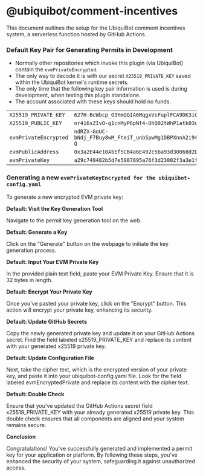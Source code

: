 # @ubiquibot/comment-incentives

This document outlines the setup for the UbiquiBot comment incentives system, a serverless function hosted by GitHub Actions.

### Default Key Pair for Generating Permits in Development

- Normally other repositories which invoke this plugin (via UbiquiBot) contain the `evmPrivateEncrypted`. 
- The only way to decode it is with our secret `X25519_PRIVATE_KEY` saved within the UbiquiBot kernel's runtime secrets. 
- The only time that the following key pair information is used is during development, when testing this plugin standalone. 
- The account associated with these keys should hold no funds.

|                       |                                                                                                                                                         |
| --------------------- | ------------------------------------------------------------------------------------------------------------------------------------------------------- |
| `X25519_PRIVATE_KEY`  | `627H-BcWbcp_O3YmQGIA6MqgxVsFuplFCA9DK3iC7GQ`                                                                                                           |
| `X25519_PUBLIC_KEY`   | `nr416sZIvO-g1cnMyP6pNf4-DhQ02tWhP1atk03u4z8`                                                                                                           |
| `evmPrivateEncrypted` | `ndRZX-GoUC-bNdj_F7Buy8wM_FteiT_unbSpwMg1DBPXnnA2i94JNAsA92FfH3SATVPxQcjKFP9AuFK4T056r4zik0f8ROYsG1mbTcA7ftgm7LR24LCJLWIxpPxWxZ2UTUoAMj2pfoX9WYI0nm1-Q` |
| `evmPublicAddress`    | `0x3a2E44e10AbEf5CB4a6E492c5ba93d30068d2D95`                                                                                                            |
| `evmPrivateKey`       | `a29c749482b5d7e5987895a76f3d23002f3a3e1fabb26d370b7403ddead8926a`                                                                                      |


### Generating a new `evmPrivateKeyEncrypted for the ubiquibot-config.yaml`

To generate a new encrypted EVM private key:

**Default: Visit the Key Generation Tool**

Navigate to the permit key generation tool on the web.

**Default: Generate a Key**

Click on the "Generate" button on the webpage to initiate the key generation process.

**Default: Input Your EVM Private Key**

In the provided plain text field, paste your EVM Private Key. Ensure that it is 32 bytes in length.

**Default: Encrypt Your Private Key**

Once you've pasted your private key, click on the "Encrypt" button. This action will encrypt your private key, enhancing its security.

**Default: Update GitHub Secrets**

Copy the newly generated private key and update it on your GitHub Actions secret. Find the field labeled x25519_PRIVATE_KEY and replace its content with your generated x25519 private key.

**Default: Update Configuration File**

Next, take the cipher text, which is the encrypted version of your private key, and paste it into your ubiquibot-config.yaml file. Look for the field labeled evmEncryptedPrivate and replace its content with the cipher text.

**Default: Double Check**

Ensure that you've updated the GitHub Actions secret field x25519_PRIVATE_KEY with your already generated x25519 private key. This double check ensures that all components are aligned and your system remains secure.

**Conclusion**

Congratulations! You've successfully generated and implemented a permit key for your application or platform. By following these steps, you've enhanced the security of your system, safeguarding it against unauthorized access.

